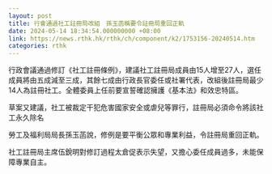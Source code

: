 ```yaml
---
layout: post
title: 行會通過社工註冊局改組　孫玉菡稱要令註冊局重回正軌
date: 2024-05-14 18:34:54.000000000 +08:00
link: https://news.rthk.hk/rthk/ch/component/k2/1753156-20240514.htm
categories: rthk
---
```


行政會議通過修訂《社工註冊條例》，建議社工註冊局成員由15人增至27人，選任成員將由五成減至三成，其餘七成由行政長官委任或社署代表，改組後註冊局最少14人為註冊社工。全體委員上任前要宣誓確認擁護《基本法》和效忠特區。

草案又建議，社工被裁定干犯危害國家安全或虐兒等罪行，註冊局必須命令將該社工永久除名

勞工及福利局局長孫玉菡說，修例是要平衡公眾和專業利益，令註冊局重回正軌。

社工註冊局主席伍銳明對修訂過程太倉促表示失望，又擔心委任成員過多，未能保障專業自主。
